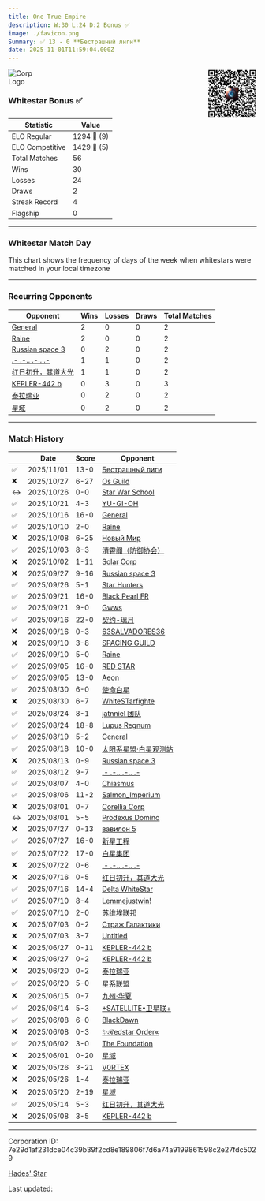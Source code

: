 ```yaml
---
title: ​One True Empire
description: W:30 L:24 D:2 Bonus ✅ 
image: ./favicon.png
Summary: ✅ 13 - 0 **Бестрашный лиги**
date: 2025-11-01T11:59:04.000Z
---
```

<head>
<link rel="icon" type="image/x-icon" href="./favicon.ico">
</head>
<img align="left" width="50" height="50" src="./favicon.ico" alt="Corp Logo"><img align="right" width="100" height="100" src="./qr.png" alt="QR Code">

```

```
<br>

### Whitestar Bonus ✅ 

| Statistic | Value |
| --- | --- |
| ELO Regular | 1294 🔺  (9)|
| ELO Competitive | 1429 🔺  (5)|
| Total Matches | 56 |
| Wins | 30 |
| Losses | 24 |
| Draws | 2 |
| Streak Record | 4 |
| Flagship | 0 |

---

### Whitestar Match Day

This chart shows the frequency of days of the week when whitestars were matched in your local timezone

<!-- Load Chart.js from jsDelivr CDN -->
<script src="https://cdn.jsdelivr.net/npm/chart.js@4.0.1"></script>

<!-- Create a canvas element where the chart will be rendered -->
<canvas id="myChart" width="400" height="200"></canvas>

<!-- JavaScript code to render the bar chart -->
<script>
    document.addEventListener("DOMContentLoaded", function() {
        // Ensure scanTime is an array; if empty, handle accordingly
        let timestamps = [1761566344,1761105091,1761074149,1760649821,1760145633,1759706560,1759488508,1759040348,1758940478,1758521947,1758492811,1758064088,1757990987,1757573343,1757555319,1757083607,1757043044,1756623302,1756609782,1756084129,1756081727,1755596734,1755588323,1755138776,1755128862,1754630044,1754541695,1754112300,1754091872,1753636641,1753633936,1753191509,1753156121,1752720586,1752713506,1752196430,1752196130,1751692206,1751689543,1751114672,1751081040,1750566306,1750560898,1750028101,1749976402,1749532255,1749490790,1748962533,1748923472,1748399113,1748321776,1747858812,1747799384,1747292982,1746756593,1746239443];

        const fontColor = 'rgba(64, 128, 160, 1)';

        // Function to convert Unix timestamps to day of the week (0=Sunday, 6=Saturday)
        function getDayOfWeek(timestamp) {
            return new Date(timestamp * 1000).getDay();
        }

        // Initialize an array to count occurrences for each day of the week
        let dayCounts = [0, 0, 0, 0, 0, 0, 0];

        // Populate the dayCounts array based on the scanTime data
        timestamps.forEach(ts => {
            let dayOfWeek = getDayOfWeek(ts);
            dayCounts[dayOfWeek]++;
        });

        // Chart.js configuration for the bar chart
        const data = {
            labels: ['Sunday', 'Monday', 'Tuesday', 'Wednesday', 'Thursday', 'Friday', 'Saturday'],
            datasets: [{
                data: dayCounts,
                backgroundColor: [
                    'rgba(0, 191, 255, 0.2)',   // Deep Sky Blue (Sunday)
                    'rgba(135, 206, 250, 0.2)', // Light Sky Blue (Monday)
                    'rgba(173, 216, 230, 0.2)', // Light Blue (Tuesday)
                    'rgba(214, 236, 243, 0.2)', // Custom light blue (Wednesday)
                    'rgba(173, 216, 230, 0.2)', // Light Blue (Thursday)
                    'rgba(135, 206, 250, 0.2)', // Light Sky Blue (Friday)
                    'rgba(0, 191, 255, 0.2)'    // Deep Sky Blue (Saturday)
                ],
                borderColor: [
                    'rgba(0, 191, 255, 1)',
                    'rgba(135, 206, 250, 1)',
                    'rgba(173, 216, 230, 1)',
                    'rgba(214, 236, 243, 1)',
                    'rgba(173, 216, 230, 1)',
                    'rgba(135, 206, 250, 1)',
                    'rgba(0, 191, 255, 1)'
                ],
                borderWidth: 1,
                minBarLength: 5
            }]
        };

        const config = {
            type: 'bar',
            data: data,
            options: {
                scales: {
                    y: {
                        beginAtZero: true,
                        ticks: {
                            stepSize: 1,
                            color: fontColor
                        },
                        grid: {
                            color: 'rgba(255, 255, 255, 0.2)'
                        }
                    },
                    x: {
                        ticks: {
                            color: fontColor
                        },
                        grid: {
                            display: false 
                        }
                    }
                },
                plugins: {
                    legend: {
                        display: false
                    }
                }
            }
        };

        // Render the chart
        const ctx = document.getElementById('myChart').getContext('2d');
        const myChart = new Chart(ctx, config);
    });
</script>
    
---
### Recurring Opponents

| Opponent | Wins | Losses | Draws | Total Matches |
| --- | --- | --- | --- | --- |
| [General](https://ws.tsl.rocks/corp/82f142db6c5d19268a598fa5dc5b7ccf0554422791925a821cd5b839718cf0e6/) | 2 | 0 | 0 | 2 |
| [Raine](https://ws.tsl.rocks/corp/db92e9f0141e3e56a92eef374a7cfeb204852318338a71b9de16edb1058871c5/) | 2 | 0 | 0 | 2 |
| [Russian space 3](https://ws.tsl.rocks/corp/e801d288bf6d95e9705e8f7d791fdcb030abe8bebaf2980bc32fb453f95575d7/) | 0 | 2 | 0 | 2 |
| [\.\- \.\-\.\. \.\-\.\. \.\-](https://ws.tsl.rocks/corp/f71612c31faaae770d61fd8b88f0fc3e0d2c13e7fc8851439ff4c12c0205fda6/) | 1 | 1 | 0 | 2 |
| [红日初升，其道大光](https://ws.tsl.rocks/corp/1be1009eb158cf7402aa36511acaab9c9400d087f4d4ee443f768ccb6b163921/) | 1 | 1 | 0 | 2 |
| [KEPLER\-442 b](https://ws.tsl.rocks/corp/c9e8ef79747025d87acfcacbae38ece23cad9cc7da1d7e440fe4dc1419e6d374/) | 0 | 3 | 0 | 3 |
| [泰拉瑞亚](https://ws.tsl.rocks/corp/a5ca891aa2a7441fd3106ee6f2745eecd8e3573d5f10eab62da06e82a22b1e3a/) | 0 | 2 | 0 | 2 |
| [星域](https://ws.tsl.rocks/corp/9dbe1728c2be44c8cfe8025f7ad859d31ee0c7012aca463d85de8c21953e814f/) | 0 | 2 | 0 | 2 |

---
### Match History

|  | Date | Score | Opponent |
| --- | --- | --- | --- |
| ✅ | 2025/11/01 | 13-0 | [Бестрашный лиги](https://ws.tsl.rocks/corp/98a0925e094c54f400b76ad64a527b25adb4fe5aa1afc4b10368f072d3741d53/) |
| ❌ | 2025/10/27 | 6-27 | [Os Guild](https://ws.tsl.rocks/corp/95419ee3d00a8d81d84d6fdba1cc4478098c152940903bb6a203af8f646d4e13/) |
| ↔️ | 2025/10/26 | 0-0 | [Star War School](https://ws.tsl.rocks/corp/bc547471cfb7aa2682ad1959c806ce65b7b97b8f8749723998cce3c740734a54/) |
| ✅ | 2025/10/21 | 4-3 | [YU\-GI\-OH](https://ws.tsl.rocks/corp/28f250641a870cb4c3bc77c2320c4892ec2c7006422ca4530475e1f3f372786a/) |
| ✅ | 2025/10/16 | 16-0 | [General](https://ws.tsl.rocks/corp/82f142db6c5d19268a598fa5dc5b7ccf0554422791925a821cd5b839718cf0e6/) |
| ✅ | 2025/10/10 | 2-0 | [Raine](https://ws.tsl.rocks/corp/db92e9f0141e3e56a92eef374a7cfeb204852318338a71b9de16edb1058871c5/) |
| ❌ | 2025/10/08 | 6-25 | [Новый Мир](https://ws.tsl.rocks/corp/5563c95f687e98cc5e151634915ffa5e0f4bb39709901c5acc52e34094f19409/) |
| ✅ | 2025/10/03 | 8-3 | [清霄阁（防御协会）](https://ws.tsl.rocks/corp/a263c037c5b59f1816ad75738a21141c689baee193b386b2ddbbcf79e959612d/) |
| ❌ | 2025/10/02 | 1-11 | [Solar Corp](https://ws.tsl.rocks/corp/48dd63558cbd127dff205a3b4ae83bcd3885cf35d1797c558dd1ec0339e04264/) |
| ❌ | 2025/09/27 | 9-16 | [Russian space 3](https://ws.tsl.rocks/corp/e801d288bf6d95e9705e8f7d791fdcb030abe8bebaf2980bc32fb453f95575d7/) |
| ✅ | 2025/09/26 | 5-1 | [Star Hunters](https://ws.tsl.rocks/corp/55caab6fc860d293950fbff3b0ec848a38a19bea2c3c637c110790f7cb8706e5/) |
| ✅ | 2025/09/21 | 16-0 | [Black Pearl FR](https://ws.tsl.rocks/corp/2b852290b8f1d765b15529c7bac7b9b7eacc3ca4f427cbed0a24b2ddfde359e6/) |
| ✅ | 2025/09/21 | 9-0 | [Gwws](https://ws.tsl.rocks/corp/ddee24c75eaf842cbe8f3b2830b43f4d1053677289e3af09ac93ec5eb0c0cf5a/) |
| ✅ | 2025/09/16 | 22-0 | [契约\-璃月](https://ws.tsl.rocks/corp/ddf212167e61a225a1554a76a8956a044f72afa9eb2fd239661f8740ba008f92/) |
| ❌ | 2025/09/16 | 0-3 | [63SALVADORES36](https://ws.tsl.rocks/corp/ac4e1665a51bdd039d04798e56c3bd85b526c57cf7015fd400b6c8d8ccd959a3/) |
| ❌ | 2025/09/10 | 3-8 | [SPACING GUILD](https://ws.tsl.rocks/corp/e81af8fe50f976167d2ea644004ff2e4c9ce0e7b399b754c06c4c831934842fd/) |
| ✅ | 2025/09/10 | 5-0 | [Raine](https://ws.tsl.rocks/corp/db92e9f0141e3e56a92eef374a7cfeb204852318338a71b9de16edb1058871c5/) |
| ✅ | 2025/09/05 | 16-0 | [RED STAR](https://ws.tsl.rocks/corp/245570bf3017ea0f1817668a227abc12ee58025af3539a77e59b0bc0bbd1be10/) |
| ✅ | 2025/09/05 | 13-0 | [Aeon](https://ws.tsl.rocks/corp/5e4b3d6d6f08dee95abbb170211af935c564afdbc3039ee0a6f333070688724e/) |
| ✅ | 2025/08/30 | 6-0 | [使命白星](https://ws.tsl.rocks/corp/88e828c55c07286950a3296b00ca2a7a9cc2f1a0139e9cf4c6e54229f821e952/) |
| ❌ | 2025/08/30 | 6-7 | [WhiteSTarfighte](https://ws.tsl.rocks/corp/5693bea442e36f5dbd2e36ed7b4a569f007579198d7ae00bae412c312d311dae/) |
| ✅ | 2025/08/24 | 8-1 | [jatnniel 团队](https://ws.tsl.rocks/corp/fb2a90ff4c918e808029246b88573a0b283bd3b67f1831aaab89f03720e9ebb2/) |
| ✅ | 2025/08/24 | 18-8 | [Lupus Regnum](https://ws.tsl.rocks/corp/5d09edd698e4bd37f80fdeb19605360b985df7035b132f7cf4749dd1390098a9/) |
| ✅ | 2025/08/19 | 5-2 | [General](https://ws.tsl.rocks/corp/82f142db6c5d19268a598fa5dc5b7ccf0554422791925a821cd5b839718cf0e6/) |
| ✅ | 2025/08/18 | 10-0 | [太阳系星盟·白星观测站](https://ws.tsl.rocks/corp/956fd97c2d6b7d9dc5c9859f2ca6e43bfdff0036065408f26bdd4bb179173499/) |
| ❌ | 2025/08/13 | 0-9 | [Russian space 3](https://ws.tsl.rocks/corp/e801d288bf6d95e9705e8f7d791fdcb030abe8bebaf2980bc32fb453f95575d7/) |
| ✅ | 2025/08/12 | 9-7 | [\.\- \.\-\.\. \.\-\.\. \.\-](https://ws.tsl.rocks/corp/f71612c31faaae770d61fd8b88f0fc3e0d2c13e7fc8851439ff4c12c0205fda6/) |
| ✅ | 2025/08/07 | 4-0 | [Chiasmus](https://ws.tsl.rocks/corp/5e1e520f8c04bfa18e2f0bdad432fd5788b965dbcbd47d9f351c3d3074aca34d/) |
| ✅ | 2025/08/06 | 11-2 | [Salmon\_Imperium](https://ws.tsl.rocks/corp/b5faa201fbeb2e298123635203c4f54acf0f85cf9e9b60a05d5fd6e7227e0d18/) |
| ❌ | 2025/08/01 | 0-7 | [Corellia Corp](https://ws.tsl.rocks/corp/d3813c9aa0d7db5581d7e4799a89837cd3bc6d47bbe2639a295b56f5afc1b93f/) |
| ↔️ | 2025/08/01 | 5-5 | [Prodexus Domino](https://ws.tsl.rocks/corp/85917429bb52fbc2dac3f7310ca739f27cae6f39ad628c7d42e2985267005e77/) |
| ❌ | 2025/07/27 | 0-13 | [вавилон 5](https://ws.tsl.rocks/corp/9fb82c905e6843abf36a6911b09a7bbe345d48e4e2a0073f1cfb65e8cc164ae5/) |
| ✅ | 2025/07/27 | 16-0 | [新星工程](https://ws.tsl.rocks/corp/22f9ba6fe47854adceeccbf19b9818b2338270bc2711f18dc2238d12e40f7b32/) |
| ✅ | 2025/07/22 | 17-0 | [白星集团](https://ws.tsl.rocks/corp/5105e807ad3498410d9cb7e583b7e4a87d3af1583f7e7209d1ccce58da37c581/) |
| ❌ | 2025/07/22 | 0-6 | [\.\- \.\-\.\. \.\-\.\. \.\-](https://ws.tsl.rocks/corp/f71612c31faaae770d61fd8b88f0fc3e0d2c13e7fc8851439ff4c12c0205fda6/) |
| ❌ | 2025/07/16 | 0-5 | [红日初升，其道大光](https://ws.tsl.rocks/corp/1be1009eb158cf7402aa36511acaab9c9400d087f4d4ee443f768ccb6b163921/) |
| ✅ | 2025/07/16 | 14-4 | [Delta WhiteStar](https://ws.tsl.rocks/corp/61577852c258138db2fc8ffe32eebc390b716925e10bf8b96f7922a85b3a9ac6/) |
| ✅ | 2025/07/10 | 8-4 | [Lemmejustwin\!](https://ws.tsl.rocks/corp/3df061e37044f80f90566ba046b4e65cf8aaa94927d03f0a134b25de37300899/) |
| ✅ | 2025/07/10 | 2-0 | [苏维埃联邦](https://ws.tsl.rocks/corp/4b067d39aa68bf846ec24a1af1a1038844cfa78699d1190f74a77b1745e148ac/) |
| ❌ | 2025/07/03 | 0-2 | [Страж Галактики](https://ws.tsl.rocks/corp/ab4f340d0afdb0896e9ea68431795c811edc1afc130d1e15d53b78abfaf1bace/) |
| ❌ | 2025/07/03 | 3-7 | [Untitled](https://ws.tsl.rocks/corp/305784e9338a041a730cb3abeb4244f9bfd32abf704e052a1920bf6fb7a11eb3/) |
| ❌ | 2025/06/27 | 0-11 | [KEPLER\-442 b](https://ws.tsl.rocks/corp/c9e8ef79747025d87acfcacbae38ece23cad9cc7da1d7e440fe4dc1419e6d374/) |
| ❌ | 2025/06/27 | 0-2 | [KEPLER\-442 b](https://ws.tsl.rocks/corp/c9e8ef79747025d87acfcacbae38ece23cad9cc7da1d7e440fe4dc1419e6d374/) |
| ❌ | 2025/06/20 | 0-2 | [泰拉瑞亚](https://ws.tsl.rocks/corp/a5ca891aa2a7441fd3106ee6f2745eecd8e3573d5f10eab62da06e82a22b1e3a/) |
| ✅ | 2025/06/20 | 5-0 | [星系联盟](https://ws.tsl.rocks/corp/701707befdc5df7661af18b4d249ef83b62ca47ad90084d24cfb776112ee4a36/) |
| ❌ | 2025/06/15 | 0-7 | [九州·华夏](https://ws.tsl.rocks/corp/b9cbe11f1e67c4fe116f0b88f6a09cd820c689366a96b35d8393a6ef34b8558f/) |
| ✅ | 2025/06/14 | 5-3 | [\+SATELLITE•卫星联\+](https://ws.tsl.rocks/corp/0435e7afc53ca549df7205484bd692be15c4e4773b36a0cdebae12a40149efc9/) |
| ✅ | 2025/06/08 | 6-0 | [BlackDawn](https://ws.tsl.rocks/corp/b12d5631f98a29cefd5c3fbacb19307ed0e64d58b58eb768856e5a22434676d9/) |
| ❌ | 2025/06/08 | 0-3 | [✨ℛedstar Order«](https://ws.tsl.rocks/corp/01220718f2aba52af83767c0d2e500ff584ec88cd06a8fa451841a5576937e8d/) |
| ✅ | 2025/06/02 | 3-0 | [The Foundation](https://ws.tsl.rocks/corp/dc528cdac6ee1f7bf4a20eeb16e7eea80e03a004a5fea4cd97727f6d57c0e9fe/) |
| ❌ | 2025/06/01 | 0-20 | [星域](https://ws.tsl.rocks/corp/9dbe1728c2be44c8cfe8025f7ad859d31ee0c7012aca463d85de8c21953e814f/) |
| ❌ | 2025/05/26 | 3-21 | [V0RTEX](https://ws.tsl.rocks/corp/dfbf2c493d0f00dab04291385bfd5d8b9673e7234e9cdaabddbff84f01ab0272/) |
| ❌ | 2025/05/26 | 1-4 | [泰拉瑞亚](https://ws.tsl.rocks/corp/a5ca891aa2a7441fd3106ee6f2745eecd8e3573d5f10eab62da06e82a22b1e3a/) |
| ❌ | 2025/05/20 | 2-19 | [星域](https://ws.tsl.rocks/corp/9dbe1728c2be44c8cfe8025f7ad859d31ee0c7012aca463d85de8c21953e814f/) |
| ✅ | 2025/05/14 | 5-3 | [红日初升，其道大光](https://ws.tsl.rocks/corp/1be1009eb158cf7402aa36511acaab9c9400d087f4d4ee443f768ccb6b163921/) |
| ❌ | 2025/05/08 | 3-5 | [KEPLER\-442 b](https://ws.tsl.rocks/corp/c9e8ef79747025d87acfcacbae38ece23cad9cc7da1d7e440fe4dc1419e6d374/) |

---
Corporation ID: 7e29d1af231dce04c39b39f2cd8e189806f7d6a74a9199861598c2e27fdc5029

[Hades' Star](https://www.hadesstar.com)
<script src="/assets/localtime.js"></script>
<div>
  Last updated: <span class="last-updated-date" data-unix-time="1761998344"></span>
</div>